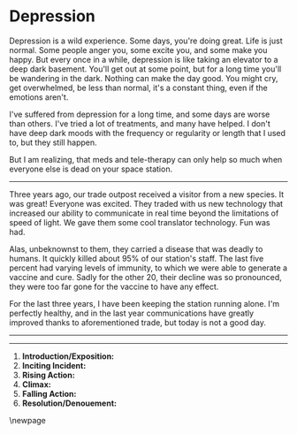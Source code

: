# Depression

Depression is a wild experience. Some days, you're doing great. Life is just normal. Some people anger you, some excite you, and some make you happy. But every once in a while, depression is like taking an elevator to a deep dark basement. You'll get out at some point, but for a long time you'll be wandering in the dark. Nothing can make the day good. You might cry, get overwhelmed, be less than normal, it's a constant thing, even if the emotions aren't.

I've suffered from depression for a long time, and some days are worse than others. I've tried a lot of treatments, and many have helped. I don't have deep dark moods with the frequency or regularity or length that I used to, but they still happen.

But I am realizing, that meds and tele-therapy can only help so much when everyone else is dead on your space station. 

---

Three years ago, our trade outpost received a visitor from a new species. It was great! Everyone was excited. They traded with us new technology that increased our ability to communicate in real time beyond the limitations of speed of light. We gave them some cool translator technology. Fun was had.

Alas, unbeknownst to them, they carried a disease that was deadly to humans. It quickly killed about 95% of our station's staff. The last five percent had varying levels of immunity, to which we were able to generate a vaccine and cure. Sadly for the other 20, their decline was so pronounced, they were too far gone for the vaccine to have any effect. 

For the last three years, I have been keeping the station running alone. I'm perfectly healthy, and in the last year communications have greatly improved thanks to aforementioned trade, but today is not a good day.

---


---

1. **Introduction/Exposition:** 
2. **Inciting Incident:** 
3. **Rising Action:** 
4. **Climax:** 
5. **Falling Action:** 
6. **Resolution/Denouement:**

\newpage

